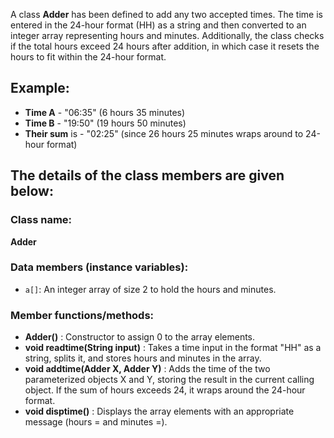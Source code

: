 A class **Adder** has been defined to add any two accepted times. The time is entered in the 24-hour format (HH) as a string and then converted to an integer array representing hours and minutes. Additionally, the class checks if the total hours exceed 24 hours after addition, in which case it resets the hours to fit within the 24-hour format.

## Example:
- **Time A** - "06:35" (6 hours 35 minutes)
- **Time B** - "19:50" (19 hours 50 minutes)
- **Their sum** is - "02:25" (since 26 hours 25 minutes wraps around to 24-hour format)

## The details of the class members are given below:

### Class name: 
**Adder**

### Data members (instance variables):
- `a[]`: An integer array of size 2 to hold the hours and minutes.

### Member functions/methods:

- **Adder()** : Constructor to assign 0 to the array elements.
- **void readtime(String input)** : Takes a time input in the format "HH" as a string, splits it, and stores hours and minutes in the array.
- **void addtime(Adder X, Adder Y)** : Adds the time of the two parameterized objects X and Y, storing the result in the current calling object. If the sum of hours exceeds 24, it wraps around the 24-hour format.
- **void disptime()** : Displays the array elements with an appropriate message (hours = and minutes =).
